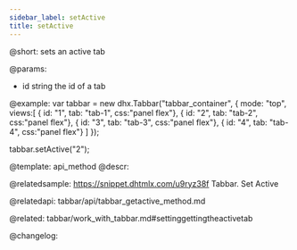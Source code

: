 ```yaml
---
sidebar_label: setActive
title: setActive
---          
```


@short: sets an active tab


@params:
- id 		string		the id of a tab



@example:
var tabbar = new dhx.Tabbar("tabbar_container", {
    mode: "top",            
    views:[
        { id: "1", tab: "tab-1", css:"panel flex"},
        { id: "2", tab: "tab-2", css:"panel flex"},
        { id: "3", tab: "tab-3", css:"panel flex"},
        { id: "4", tab: "tab-4", css:"panel flex"}
    ]
});
 
tabbar.setActive("2");


@template: api_method
@descr:

@relatedsample: https://snippet.dhtmlx.com/u9ryz38f	Tabbar. Set Active

@relatedapi: tabbar/api/tabbar_getactive_method.md

@related: tabbar/work_with_tabbar.md#settinggettingtheactivetab

@changelog:


